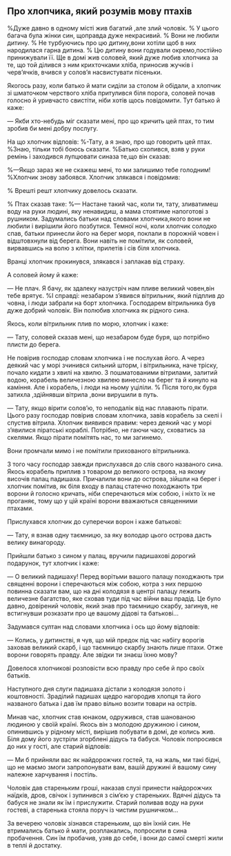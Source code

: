 ## Про хлопчика, який розумів мову птахів

%Дуже давно в одному місті жив багатий ,але злий чоловік.
% У цього багача була жінки син, щоправда дуже некрасивий.
% Вони не любили дитину.
% Не турбуючись про цю дитину,вони хотіли щоб в них народилася гарна дитина.
% Цю дитину вони годували окремо,постійно принижували її.
Ще в домі жив соловей, який дуже любив хлопчика за те, що той ділився з ним крихточками хліба, приносив жучків і черв’ячків, вчився у солов’я насвистувати пісеньки.

Якогось разу, коли батько й мати сиділи за столом й обідали, а хлопчик зі шматочком черствого хліба притулився біля порога, соловей почав голосно й уривчасто свистіти, ніби хотів щось повідомити.
Тут батько й каже:
— Якби хто-небудь міг сказати мені, про що кричить цей птах, то тим зробив би мені добру послугу.
На що хлопчик відповів:
%-Тату, а я знаю, про що говорить цей птах.
%Знаю, тільки тобі боюсь сказати.
%Батько схопився, взяв у руки ремінь і заходився лупцювати синаза те,що він сказав:

%—Якщо зараз же не скажеш мені, то ми залишимо тебе голодним!
%Хлопчик знову забоявся.
Хлопчик злякався і повідомив:


% Врешті решт хлопчику довелось сказати.

% Птах сказав таке:
%— Настане такий час, коли ти, тату, зливатимеш воду на руки людині, яку ненавидиш, а мама стоятиме напоготові з рушником.
Задумались батьки над словами хлопчика,якого вони не любили і вирішили його позбутися.
Темної ночі, коли хлопчик солодко спав, батьки принесли його на берег моря, поклали в порожній човен і відштовхнули від берега.
Вони навіть не помітили, як соловей, вирвавшись на волю з клітки, прилетів і сів біля хлопчика.
Вранці хлопчик прокинувся, злякався і заплакав від страху.

А соловей йому й каже:
— Не плач.
Я бачу, як здалеку назустріч нам пливе великий човен,він тебе врятує.
%І справді: незабаром з’явився вітрильник, який підплив до човна, і люди забрали на борт хлопчика.
Господарем вітрильника був дуже добрий чоловік.
Він полюбив хлопчика як рідного сина.
Якось, коли вітрильник плив по морю, хлопчик і каже:
— Тату, соловей сказав мені, що незабаром буде буря, що потрібно плисти до берега.

Не повірив господар словам хлопчика і не послухав його.
А через деякий час у морі зчинився сильний шторм, і вітрильника, наче тріску, почало кидати з хвилі на хвилю.
З пошматованими вітрилами, залитий водою, корабель величезною хвилею винесло на берег та й кинуло на каміння.
Але і корабель, і люди на ньому уціліли.
% Після того,як буря затихла ,здійнявши вітрила ,вони вирушили в путь.



— Тату, якщо вірити солов’ю, то неподалік від нас плавають пірати.
Цього разу господар повірив словам хлопчика, завів корабель за скелі і спустив вітрила.
Хлопчик виявився правим: через деякий час у морі з’явилися піратські кораблі.
Потрібно, не гаючи часу, сховатись за скелями.
Якщо пірати помітять нас, то ми загинемо.

Вони промчали мимо і не помітили прихованого вітрильника.

З того часу господар завжди прислухався до слів свого названого сина.
Якось корабель приплив з товаром до великого острова, на якому височів палац падишаха.
Причалили вони до острова, зійшли на берег і хлопчик помітив, як біля входу в палац статечно походжають три ворони й голосно кричать, ніби сперечаються між собою, і ніхто їх не проганяє, тому що у цій країні ворони вважаються священними птахами.

Прислухався хлопчик до суперечки ворон і каже батькові:

— Тату, я взнав одну таємницю, за яку володар цього острова дасть велику винагороду.

Прийшли батько з сином у палац, вручили падишахові дорогий подарунок, тут хлопчик і каже:

— О великий падишаху!
Перед ворітьми вашого палацу походжають три священні ворони і сперечаються між собою, котра з них першою повинна сказати вам, що на дні колодязя в центрі палацу лежить величезне багатство, яке сховав туди під час війни ваш прадід.
Це було давно, довірений чоловік, який знав про таємницю скарбу, загинув, не встигнувши розказати про це вашому дідові та батькові...

Задумався султан над словами хлопчика і ось що йому відповів:

— Колись, у дитинстві, я чув, що мій предок під час набігу ворогів заховав великий скарб, і що таємницю скарбу знають лише птахи.
Отже ворони говорять правду.
Але звідки ти знаєш їхню мову?

Довелося хлопчикові розповісти всю правду про себе й про своїх батьків.

Наступного дня слуги падишаха дістали з колодязя золото і коштовності.
Зраділий падишах щедро нагородив хлопця та його названого батька і дав їм право вільно возити товари на острів.

Минав час, хлопчик став юнаком, одружився, став шанованою людиною у своїй країні.
Якось він з молодою дружиною і сином, опинившись у рідному місті, вирішив побувати в домі, де колись жив.
Біля дому його зустріли згорблені дідусь та бабуся.
Чоловік попросився до них у гості, але старий відповів:

— Ми б прийняли вас як найдорожчих гостей, та, на жаль, ми такі бідні, що не маємо змоги запропонувати вам, вашій дружині й вашому сину належне харчування і постіль.

Чоловік дав стареньким гроші, наказав слузі принести найдорожчих наїдків, дров, свічок і зупинився з сім’єю у стареньких.
Вдячні дідусь та бабуся не знали як їм і прислужити.
Старий поливав воду на руки гостеві, а старенька стояла поруч із чистим рушничком...

За вечерею чоловік зізнався стареньким, що він їхній син.
Не втримались батько й мати, розплакались, попросили в сина пробачення.
Син їм пробачив, узяв до себе, і вони до самої смерті жили в теплі й достатку.

